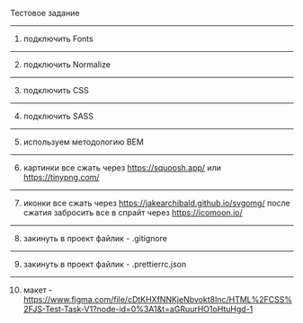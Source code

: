 Тестовое задание

---

1. подключить Fonts

---

2. подключить Normalize

---

3. подключить CSS

---

4. подключить SASS

---

5. используем методологию BEM

---

6. картинки все сжать через https://squoosh.app/ или https://tinypng.com/

---

7. иконки все сжать через https://jakearchibald.github.io/svgomg/ после сжатия
   забросить все в спрайт через https://icomoon.io/

---

8. закинуть в проект файлик - .gitignore

---

9. закинуть в проект файлик - .prettierrc.json

---

10. макет -
    https://www.figma.com/file/cDtKHXfNNKjeNbvokt8Inc/HTML%2FCSS%2FJS-Test-Task-V1?node-id=0%3A1&t=aGRuurHO1oHtuHgd-1

